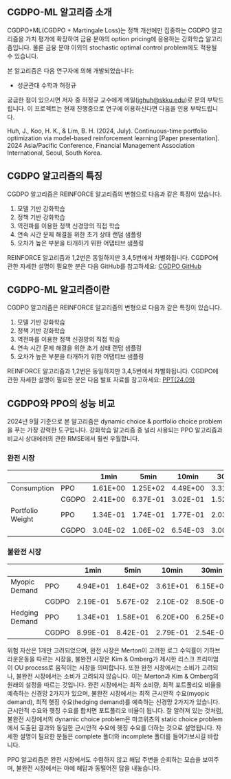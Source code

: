 ## CGDPO-ML 알고리즘 소개

CGDPO+ML(CGDPO + Martingale Loss)는 정책 개선에만 집중하는 CGDPO 알고리즘을 가치 평가에 확장하여 금융 분야의 option pricing에 응용하는 강화학습 알고리즘입니다. 물론 금융 분야 이외의 stochastic optimal control problem에도 적용될 수 있습니다.

본 알고리즘은 다음 연구자에 의해 개발되었습니다:
* 성균관대 수학과 허정규

궁금한 점이 있으시면 저자 중 허정규 교수에게 메일(jghuh@skku.edu)로 문의 부탁드립니다. 이 프로젝트는 현재 진행중으로 연구에 이용하신다면 다음을 인용 부탁드립니다.

Huh, J., Koo, H. K., & Lim, B. H. (2024, July). Continuous-time portfolio optimization via model-based reinforcement learning [Paper presentation]. 2024 Asia/Pacific Conference, Financial Management Association International, Seoul, South Korea.

## CGDPO 알고리즘의 특징

CGDPO 알고리즘은 REINFORCE 알고리즘의 변형으로 다음과 같은 특징이 있습니다.

1. 모델 기반 강화학습
2. 정책 기반 강화학습
3. 역전파를 이용한 정책 신경망의 직접 학습
4. 연속 시간 문제 해결을 위한 초기 상태 랜덤 샘플링
5. 오차가 높은 부분을 타개하기 위한 어댑티브 샘플링
   
REINFORCE 알고리즘과 1,2번은 동일하지만 3,4,5번에서 차별화됩니다. CGDPO에 관한 자세한 설명이 필요한 분은 다음 GitHub를 참고하세요:
[CGDPO GitHub](https://github.com/huhjeonggyu/cgdpo/tree/main)

## CGDPO-ML 알고리즘이란

CGDPO 알고리즘은 REINFORCE 알고리즘의 변형으로 다음과 같은 특징이 있습니다.

1. 모델 기반 강화학습
2. 정책 기반 강화학습
3. 역전파를 이용한 정책 신경망의 직접 학습
4. 연속 시간 문제 해결을 위한 초기 상태 랜덤 샘플링
5. 오차가 높은 부분을 타개하기 위한 어댑티브 샘플링
   
REINFORCE 알고리즘과 1,2번은 동일하지만 3,4,5번에서 차별화됩니다. CGDPO에 관한 자세한 설명이 필요한 분은 다음 발표 자료를 참고하세요:
[PPT(24.09)](https://drive.google.com/file/d/1Oy4faY7PMiEI09mdIJWxmKPeEJ2CZ5aD/view?usp=sharing)

## CGDPO와 PPO의 성능 비교

2024년 9월 기준으로 본 알고리즘은 dynamic choice & portfolio choice problem을 푸는 가장 강력한 도구입니다. 강화학습 알고리즘 중 널리 사용되는 PPO 알고리즘과 비교시 상대에러의 관한 RMSE에서 훨씬 우월합니다.

### 완전 시장
| | | 1min | 5min | 10min | 30min | 60min |
|--------|------|------|------|-------|-------|-------|
| Consumption | PPO | 1.61E+00 | 1.25E+02 | 4.49E+00 | 3.31E+00 | 1.52E+00 |
| | CGDPO | 2.41E+00 | 6.37E-01 | 3.02E-01 | 1.52E-01 | 1.22E-01 |
| Portfolio Weight | PPO | 1.34E-01 | 1.74E-01 | 1.77E-01 | 2.03E-01 | 2.22E-01 |
| | CGDPO | 3.04E-02 | 1.06E-02 | 6.54E-03 | 3.00E-02 | 1.47E-02 |

### 불완전 시장
| | | 1min | 5min | 10min | 30min | 60min |
|--------|------|-------|-------|--------|--------|--------|
| Myopic Demand | PPO | 4.94E+01 | 1.64E+02 | 3.61E+01 | 6.15E+01 | 1.32E+02
| | CGDPO | 2.19E-01 | 5.67E-02 | 2.10E-02 | 8.50E-03 | 1.21E-02
| Hedging Demand | PPO | 1.34E+01 | 1.58E+01 | 6.20E+00 | 6.25E+00 | 1.23E+01
| | CGDPO | 8.99E-01 | 8.42E-01 | 2.79E-01 | 2.54E-01 | 2.37E-01

위험 자산은 1개만 고려되었으며, 완전 시장은 Merton이 고려한 로그 수익률이 기하브라운운동을 따르는 시장을, 불완전 시장은 Kim & Omberg가 제시한 리스크 프리미엄이 OU process로 움직이는 시장을 의미합니다. 또한 완전 시장에서는 소비가 고려되나, 불완전 시장에서는 소비가 고려되지 않습니다. 이는 Merton과 Kim & Omberg의 원래의 설정을 따르는 것입니다. 완전 시장에서는 최적 소비량, 최적 포트폴리오 비율을 예측하는 신경망 2가지가 있으며, 불완전 시장에서는 최적 근시안적 수요(myopic demand), 최적 헷징 수요(hedging demand)를 예측하는 신경망 2가지가 있습니다. 근시안적 수요와 헷징 수요를 합치면 포트폴리오 비율이 됩니다. 잘 알려져 있는 것처럼, 불완전 시장에서의 dynamic choice problem은 마코위츠의 static choice problem에서 도출된 결과와 동일한 근시안적 수요에 헷징 수요를 더하는 것으로 설명됩니다. 자세한 설명이 필요한 분들은 complete 폴더와 incomplete 폴더를 들어가보시길 바랍니다.

PPO 알고리즘은 완전 시장에서도 수렴하지 않고 해답 주변을 순회하는 모습을 보여주며, 불완전 시장에서는 아예 해답과 동떨어진 답을 내놓습니다.

